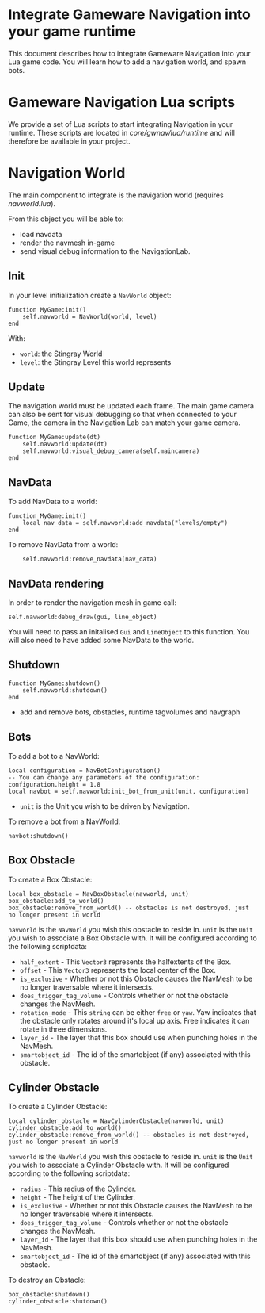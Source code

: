 ﻿# Integrate Gameware Navigation into your game runtime

This document describes how to integrate Gameware Navigation into your Lua game code. You will learn how to add a navigation world, and spawn bots.

# Gameware Navigation Lua scripts

We provide a set of Lua scripts to start integrating Navigation in your runtime.
These scripts are located in *core/gwnav/lua/runtime* and will therefore be available in your project.

# Navigation World

The main component to integrate is the navigation world (requires *navworld.lua*).

From this object you will be able to:

* load navdata
* render the navmesh in-game
* send visual debug information to the NavigationLab.

## Init

In your level initialization create a `NavWorld` object:

~~~{lua}
function MyGame:init()
	self.navworld = NavWorld(world, level)
end
~~~

With:

* `world`: the Stingray World
* `level`: the Stingray Level this world represents

## Update

The navigation world must be updated each frame.
The main game camera can also be sent for visual debugging so that when connected to your Game, the camera in the Navigation Lab can match your game camera.

~~~{lua}
function MyGame:update(dt)
	self.navworld:update(dt)
	self.navworld:visual_debug_camera(self.maincamera)
end
~~~

## NavData

To add NavData to a world:

~~~{lua}
function MyGame:init()
	local nav_data = self.navworld:add_navdata("levels/empty")
end
~~~

To remove NavData from a world:

~~~{lua}
	self.navworld:remove_navdata(nav_data)
~~~

## NavData rendering

In order to render the navigation mesh in game call:

~~~{lua}
self.navworld:debug_draw(gui, line_object)
~~~

You will need to pass an initalised `Gui` and `LineObject` to this function.  You will also need to have added some NavData to the world.

## Shutdown

~~~{lua}
function MyGame:shutdown()
	self.navworld:shutdown()
end
~~~

* add and remove bots, obstacles, runtime tagvolumes and navgraph

## Bots

To add a bot to a NavWorld:

~~~{lua}
local configuration = NavBotConfiguration()
-- You can change any parameters of the configuration:
configuration.height = 1.8
local navbot = self.navworld:init_bot_from_unit(unit, configuration)
~~~

* `unit` is the Unit you wish to be driven by Navigation.

To remove a bot from a NavWorld:

~~~{lua}
navbot:shutdown()
~~~

## Box Obstacle

To create a Box Obstacle:

~~~{lua}
local box_obstacle = NavBoxObstacle(navworld, unit)
box_obstacle:add_to_world()
box_obstacle:remove_from_world() -- obstacles is not destroyed, just no longer present in world
~~~

`navworld` is the `NavWorld` you wish this obstacle to reside in.  `unit` is the `Unit` you wish to associate a Box Obstacle with.  It will be configured according to the following scriptdata:

* `half_extent`             - This `Vector3` represents the halfextents of the Box.
* `offset`                  - This `Vector3` represents the local center of the Box.
* `is_exclusive`            - Whether or not this Obstacle causes the NavMesh to be no longer traversable where it intersects.
* `does_trigger_tag_volume` - Controls whether or not the obstacle changes the NavMesh.
* `rotation_mode`           - This `string` can be either `free` or `yaw`.  Yaw indicates that the obstacle only rotates around it's local up axis.  Free indicates it can rotate in three dimensions.
* `layer_id`                - The layer that this box should use when punching holes in the NavMesh.
* `smartobject_id`          - The id of the smartobject (if any) associated with this obstacle.

## Cylinder Obstacle

To create a Cylinder Obstacle:

~~~{lua}
local cylinder_obstacle = NavCylinderObstacle(navworld, unit)
cylinder_obstacle:add_to_world()
cylinder_obstacle:remove_from_world() -- obstacles is not destroyed, just no longer present in world
~~~

`navworld` is the `NavWorld` you wish this obstacle to reside in. `unit` is the `Unit` you wish to associate a Cylinder Obstacle with.  It will be configured according to the following scriptdata:

* `radius`                  - This radius of the Cylinder.
* `height`                  - The height of the Cylinder.
* `is_exclusive`            - Whether or not this Obstacle causes the NavMesh to be no longer traversable where it intersects.
* `does_trigger_tag_volume` - Controls whether or not the obstacle changes the NavMesh.
* `layer_id`                - The layer that this box should use when punching holes in the NavMesh.
* `smartobject_id`          - The id of the smartobject (if any) associated with this obstacle.

To destroy an Obstacle:

~~~{lua}
box_obstacle:shutdown()
cylinder_obstacle:shutdown()
~~~
